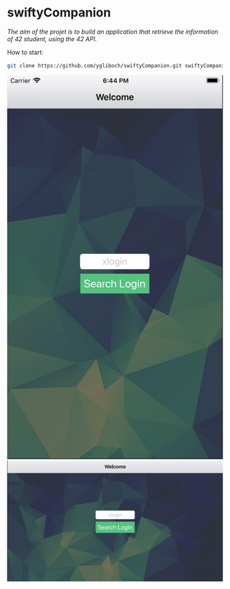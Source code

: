 # swiftyCompanion

<i>The aim of the projet is to build an application that retrieve the information of 42 student, using the 42 API.</i>

How to start:
```bash
git clone https://github.com/ygliboch/swiftyCompanion.git swiftyCompanion && cd swiftyCompanion && open swiftyCompanion.xcworkspace
```

![Login View](https://raw.githubusercontent.com/ygliboch/swiftyCompanion/master/screenshots/Screen%20Shot%202019-07-15%20at%206.44.58%20PM.png)
![Login View](https://raw.githubusercontent.com/ygliboch/swiftyCompanion/master/screenshots/Screen%20Shot%202019-07-15%20at%206.45.07%20PM.png)

